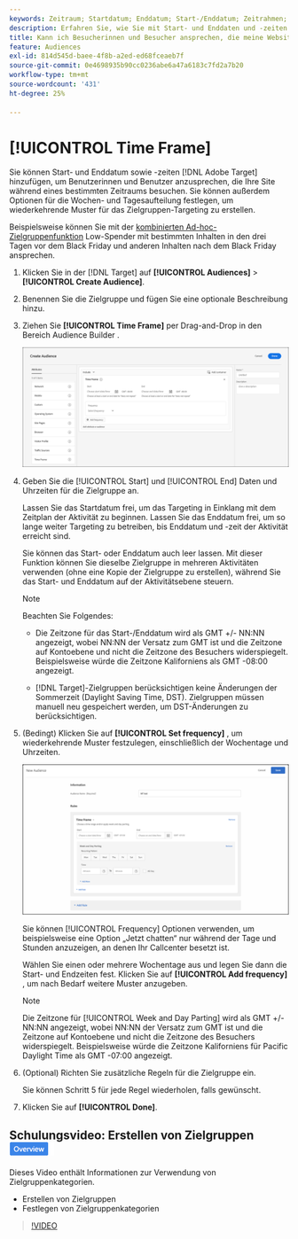 ```yaml
---
keywords: Zeitraum; Startdatum; Enddatum; Start-/Enddatum; Zeitrahmen; Zielzeitplan; Wochenaufteilung; Tagesaufteilung; Aufteilung
description: Erfahren Sie, wie Sie mit Start- und Enddaten und -zeiten Benutzerinnen und Benutzer ansprechen können, die Ihre Site während eines bestimmten Zeitraums besuchen.
title: Kann ich Besucherinnen und Besucher ansprechen, die meine Website zu bestimmten Zeiten besuchen?
feature: Audiences
exl-id: 814d545d-baee-4f8b-a2ed-ed68fceaeb7f
source-git-commit: 0e4698935b90cc0236abe6a47a6183c7fd2a7b20
workflow-type: tm+mt
source-wordcount: '431'
ht-degree: 25%

---
```


# [!UICONTROL Time Frame]

Sie können Start- und Enddatum sowie -zeiten [!DNL Adobe Target] hinzufügen, um Benutzerinnen und Benutzer anzusprechen, die Ihre Site während eines bestimmten Zeitraums besuchen. Sie können außerdem Optionen für die Wochen- und Tagesaufteilung festlegen, um wiederkehrende Muster für das Zielgruppen-Targeting zu erstellen.

Beispielsweise können Sie mit der [kombinierten Ad-hoc-Zielgruppenfunktion](/help/main/c-target/combining-multiple-audiences.md#concept_A7386F1EA4394BD2AB72399C225981E5) Low-Spender mit bestimmten Inhalten in den drei Tagen vor dem Black Friday und anderen Inhalten nach dem Black Friday ansprechen.

1. Klicken Sie in der [!DNL Target] auf **[!UICONTROL Audiences]** > **[!UICONTROL Create Audience]**.
1. Benennen Sie die Zielgruppe und fügen Sie eine optionale Beschreibung hinzu.
1. Ziehen Sie **[!UICONTROL Time Frame]** per Drag-and-Drop in den Bereich Audience Builder .

   ![target_timeframe_dialog Bild](assets/target_timeframe_dialog.png)

1. Geben Sie die [!UICONTROL Start] und [!UICONTROL End] Daten und Uhrzeiten für die Zielgruppe an.

   Lassen Sie das Startdatum frei, um das Targeting in Einklang mit dem Zeitplan der Aktivität zu beginnen. Lassen Sie das Enddatum frei, um so lange weiter Targeting zu betreiben, bis Enddatum und -zeit der Aktivität erreicht sind.

   Sie können das Start- oder Enddatum auch leer lassen. Mit dieser Funktion können Sie dieselbe Zielgruppe in mehreren Aktivitäten verwenden (ohne eine Kopie der Zielgruppe zu erstellen), während Sie das Start- und Enddatum auf der Aktivitätsebene steuern.

   >[!NOTE]
   >
   >Beachten Sie Folgendes:
   >
   >* Die Zeitzone für das Start-/Enddatum wird als GMT +/- NN:NN angezeigt, wobei NN:NN der Versatz zum GMT ist und die Zeitzone auf Kontoebene und nicht die Zeitzone des Besuchers widerspiegelt. Beispielsweise würde die Zeitzone Kaliforniens als GMT -08:00 angezeigt.
   >
   >* [!DNL Target]-Zielgruppen berücksichtigen keine Änderungen der Sommerzeit (Daylight Saving Time, DST). Zielgruppen müssen manuell neu gespeichert werden, um DST-Änderungen zu berücksichtigen.

1. (Bedingt) Klicken Sie auf **[!UICONTROL Set frequency]** , um wiederkehrende Muster festzulegen, einschließlich der Wochentage und Uhrzeiten.

   ![Wochen- und Tagesaufteilung](assets/week_and_day_parting.png)

   Sie können [!UICONTROL Frequency] Optionen verwenden, um beispielsweise eine Option „Jetzt chatten“ nur während der Tage und Stunden anzuzeigen, an denen Ihr Callcenter besetzt ist.

   Wählen Sie einen oder mehrere Wochentage aus und legen Sie dann die Start- und Endzeiten fest. Klicken Sie auf **[!UICONTROL Add frequency]** , um nach Bedarf weitere Muster anzugeben.

   >[!NOTE]
   >
   >Die Zeitzone für [!UICONTROL Week and Day Parting] wird als GMT +/- NN:NN angezeigt, wobei NN:NN der Versatz zum GMT ist und die Zeitzone auf Kontoebene und nicht die Zeitzone des Besuchers widerspiegelt. Beispielsweise würde die Zeitzone Kaliforniens für Pacific Daylight Time als GMT -07:00 angezeigt.

1. (Optional) Richten Sie zusätzliche Regeln für die Zielgruppe ein.

   Sie können Schritt 5 für jede Regel wiederholen, falls gewünscht.

1. Klicken Sie auf **[!UICONTROL Done]**.

## Schulungsvideo: Erstellen von Zielgruppen ![Übersichts-Badge](/help/main/assets/overview.png)

Dieses Video enthält Informationen zur Verwendung von Zielgruppenkategorien.

* Erstellen von Zielgruppen
* Festlegen von Zielgruppenkategorien

>[!VIDEO](https://video.tv.adobe.com/v/17392)
